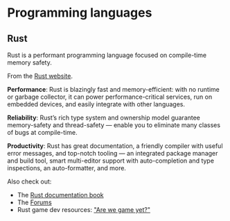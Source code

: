 # Programming languages

## Rust

Rust is a performant programming language focused on compile-time memory safety.

From the [Rust website](https://www.rust-lang.org/).

**Performance**:
Rust is blazingly fast and memory-efficient: with no runtime or garbage collector, it can power performance-critical services, run on embedded devices, and easily integrate with other languages.

**Reliability**:
Rust’s rich type system and ownership model guarantee memory-safety and thread-safety — enable you to eliminate many classes of bugs at compile-time.

**Productivity**:
Rust has great documentation, a friendly compiler with useful error messages, and top-notch tooling — an integrated package manager and build tool, smart multi-editor support with auto-completion and type inspections, an auto-formatter, and more.

Also check out:

- The [Rust documentation book](https://doc.rust-lang.org/book/)
- The [Forums](https://users.rust-lang.org/)
- Rust game dev resources: ["Are we game yet?"](https://arewegameyet.com/)
